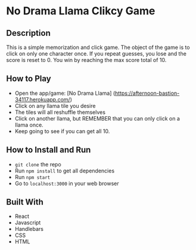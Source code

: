 # No Drama Llama Clikcy Game

## Description
This is a simple memorization and click game. The object of the game is to click on only one character once. If you repeat guesses, you lose and the score is reset to 0. You win by reaching the max score total of 10.

## How to Play

* Open the app/game: [No Drama Llama] (https://afternoon-bastion-34117.herokuapp.com/)
* Click on any llama tile you desire
* The tiles will all reshuffle themselves
* Click on another llama, but REMEMBER that you can only click on a llama once.
* Keep going to see if you can get all 10.

## How to Install and Run

* `git clone` the repo
* Run `npm install` to get all dependencies
* Run `npm start`
* Go to `localhost:3000` in your web browser

## Built With

* React
* Javascript
* Handlebars
* CSS
* HTML
